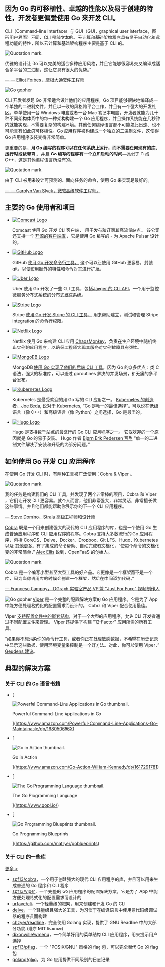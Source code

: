 ## 因为 Go 的可移植性、卓越的性能以及易于创建的特性，开发者更偏爱使用 Go 来开发 CLI。

CLI（Command\-line Interface）与 GUI（GUI，graphical user interface，图形用户界面）不同，CLI 是纯文本的。云计算和基础架构程序具有易于自动化和远程功能的特性，所以云计算和基础架构程序主要是基于 CLI 的。

![Quotation mark.](https://golangclub.com/static/imgs/quote.svg)

优雅的设计让 Go 可以完美的适合多种应用风格，并且它能够很容易交叉编译成适合多平台的二进制，这让它具有很大的优势。”

[— — Elliot Forbes，摩根大通软件工程师](https://tutorialedge.net/golang/building-a-cli-in-go/)
<!-- more -->
![Go gopher](https://golangclub.com/static/imgs/gophers/happy.svg)

CLI 开发者发现 Go 非常适合设计他们的应用程序。Go 项目能够很快地编译成一个单独的二进制文件，并且以一致的风格跨平台工作，并且有一个强大的开发社区。单单使用一台 Windows 电脑或者一台 Mac 笔记本电脑，开发者就能为几十种不同架构体系中的每一种架构构建一个 Go 应用程序，并且操作系统能在几秒钟内就能实现，不需要复杂的构建环境。其他任何编译语言都不可能如此迅速、也不可能具有如此的可移植性。Go 应用程序被构建成一个独立的二进制文件，这使得 Go 应用程序安装变得非常简单。

更重要的是，**用 Go 编写的程序可以在任何系统上运行，而不需要任何现有的库、运行时或依赖项** 。并且 **Go 编写的程序有一个立即启动的时间**—类似于 C 或 C++，这是其他编程语言所没有的。

![Quotation mark.](https://golangclub.com/static/imgs/quote.svg)

由于 CLI 被用来设计可预测的、面向任务的命令，使用 Go 来实现是最好的。

[— — Carolyn Van Slyck，微软高级软件工程师。](https://www.youtube.com/watch?v=eMz0vni6PAw&list=PL2ntRZ1ySWBdDyspRTNBIKES1Y-P__59_&index=11&t=0s)

## 主要的 Go 使用者和项目

*   [![Comcast Logo](https://golangclub.com/static/imgs/logos/comcast.svg)](https://xfinity.com)

    Comcast [使用 Go 开发 CLI 客户端，](https://github.com/Comcast/pulsar-client-go/blob/master/cli/main.go) 用于发布和订阅其高流量站点。 该公司还支持一个 [开源的客户端库](https://github.com/Comcast/pulsar-client-go) ，它是使用 Go 编写的 \- 为 Apache Pulsar 设计的。

*   [![GitHub Logo](https://golangclub.com/static/imgs/logos/github.svg)](https://github.com)

    GitHub [使用 Go 开发命令行工具，](https://github.com/github/hub) 这个可以让使用 GitHub 更容易，封装 git，以便使用额外的特性和命令对其进行扩展。

*   [![Uber Logo](https://golangclub.com/static/imgs/logos/uber.svg)](https://uber.com)

    Uber 使用 Go 开发了一些 CLI 工具，包括[Jaeger 的 CLI API](https://www.jaegertracing.io/docs/1.14/cli/)，一个用于监控微服务分布式系统的分布式跟踪系统。

*   [![Stripe Logo](https://golangclub.com/static/imgs/logos/stripe.svg)](https://stripe.com)

    Stripe [使用 Go 开发 Stripe 的 CLI 工具，](https://github.com/stripe/stripe-cli) 用来帮助建立，测试和管理 Stripe integration 的命令行权限。

*   ![Netflix Logo](https://golangclub.com/static/imgs/logos/netflix.svg)

    Netflix 使用 Go 来构建 CLI 应用 [ChaosMonkey](https://medium.com/netflix-techblog/application-data-caching-using-ssds-5bf25df851ef)，负责在生产环境中随机终止实例的应用程序，以确保工程师实现其服务对实例故障具有弹性。

*   [![MongoDB Logo](https://golangclub.com/static/imgs/logos/mongodb.svg)](https://mongodb.com)

    MongoDB [使用 Go 实现了他们的后端 CLI 工具](https://www.mongodb.com/blog/post/go-agent-go)，因为 Go 的众多优点：类 C 语法，强大的标准库，可以通过 goroutines 解决的并发场景，和无痛的多平台发布。

*   [![Kubernetes Logo](https://golangclub.com/static/imgs/logos/kubernetes.svg)](https://kubernetes.com)

    Kubernetes 是最受欢迎的用 Go 写的 CLI 应用之一。 [Kubernetes 的创造者，Joe Beda, 说对于 Kubernetes](https://blog.gopheracademy.com/birthday-bash-2014/kubernetes-go-crazy-delicious/), “Go 是唯一的最佳选择”。可以说在低级语言（像 C++）和高级语言（像 Python）之间选择，Go 是最佳的。

*   [![Hugo Logo](https://golangclub.com/static/imgs/logos/hugo.svg)](https://gohugo.io)

    Hugo 是支持数千站点的最流行的 Go CLI 应用程序之一。 它受欢迎的一个原因就是 Go 的易于安装。 Hugo 作者 [Bjørn Erik Pedersen 写到](https://gohugo.io/news/lets-celebrate-hugos-5th-birthday/) “单一的二进制文件解决了安装和升级的大部分问题。”

## 如何使用 Go 开发 CLI 应用程序

在使用 Go 开发 CLI 时，有两种工具被广泛使用：Cobra & Viper 。

![Quotation mark.](https://golangclub.com/static/imgs/quote.svg)

我的任务是构建我们的 CLI 工具，并发现了两个非常棒的项目，Cobra 和 Viper ，它们让开发 CLI 更容易。就个人而言，他们非常强大，非常灵活，非常擅长做这些事情。并且他们都能帮助你展示你的下一个 CLI 应用程序。

[— Steve Domino，Strala 高级工程师和设计师](https://medium.com/@skdomino/writing-better-clis-one-snake-at-a-time-d22e50e60056)

[Cobra](https://pkg.go.dev/github.com/spf13/cobra?tab=overview) 既是一个用来创建强大的现代的 CLI 应用程序的库，也是一个使用 Go 生成普通应用程序和 CLI 应用程序的程序。Cobra 支持大多数流行的 Go 应用程序，包括 CoreOS、Delve、Docker、Dropbox、Git LFS、Hugo、Kubernetes 以及 [其他更多](https://pkg.go.dev/github.com/spf13/cobra?tab=importedby)。有了集成的命令帮助、自动完成和文档化，“使每个命令的文档化变的非常简单，” [Alex Ellis](https://blog.alexellis.io/5-keys-to-a-killer-go-cli/) 说到，OpenFaaS 的创始人。

![Quotation mark.](https://golangclub.com/static/imgs/quote.svg)

Cobra 是一个编写小型甚至大型工具的好产品。它更像是一个框架而不是一个库，因为当你调用库的时候会创建一个框架，然后在中间添加代码。”

[— Francesc Campoy， DGraph 实验室产品 VP 兼 "Just For Func" 视频制作人](https://www.youtube.com/watch?v=WvWPGVKLvR4)

![Go gopher](https://golangclub.com/static/imgs/gophers/peach.svg) [Viper](https://pkg.go.dev/github.com/spf13/viper?tab=overview) 是一个完整的配置解决方案的 Go 应用程序。它是为了 App 中能方便处理格式化的配置需求而设计的。 Cobra 和 Viper 配合使用最佳。

Viper [支持配置文件中的嵌套结构](https://scene-si.org/2017/04/20/managing-configuration-with-viper/)，对于一个大型的应用程序，允许 CLI 开发者通过不同配置文件来管理。 Viper 还提供了构建 "12\-Factor" 应用所需的所有工具。

“如果你不想污染你的命令行工具，或者你正在处理敏感数据，不希望在历史记录中显示这些数据，使用环境变量来控制是一个好方法。对此，你可以使用 Viper，” [Geudens 建议](https://ordina-jworks.github.io/development/2018/10/20/make-your-own-cli-with-golang-and-cobra.html)。

## 典型的解决方案

### 关于 CLI 的 Go 语言书籍

*   [

    ![Powerful Command-Line Applications in Go thumbnail.](https://golangclub.com/static/imgs/books/powerful-command-line-applications-in-go.jpg)

    Powerful Command\-Line Applications in Go

    ](https://www.amazon.com/Powerful-Command-Line-Applications-Go-Maintainable/dp/168050696X)
*   [

    ![Go in Action thumbnail.](https://golangclub.com/static/imgs/books/go-in-action.jpg)

    Go in Action

    ](https://www.amazon.com/Go-Action-William-Kennedy/dp/1617291781)
*   [

    ![The Go Programming Language thumbnail.](https://golangclub.com/static/imgs/books/go-programming-language-book.png)

    The Go Programming Language

    ](https://www.gopl.io/)
*   [

    ![Go Programming Blueprints thumbnail.](https://golangclub.com/static/imgs/books/go-programming-blueprints.png)

    Go Programming Blueprints

    ](https://github.com/matryer/goblueprints)

### 关于 CLI 的一些库

[更多 >](https://pkg.go.dev/search?q=command%20line%20OR%20CLI)

*   [spf13/cobra](https://pkg.go.dev/github.com/spf13/cobra?tab=overview)，一个用于创建强大的现代 CLI 应用程序的库，并且可以用来生成普通的 Go 程序和 CLI 程序
*   [spf13/viper](https://pkg.go.dev/github.com/spf13/viper?tab=overview)，一个完整的 Go 应用程序的配置解决方案，它是为了 App 中能方便处理格式化的配置需求而设计的
*   [urfave/cli](https://pkg.go.dev/github.com/urfave/cli?tab=overview)，一个轻量级的框架，用来创建和开发 Go 的 CLI
*   [delve](https://pkg.go.dev/github.com/go-delve/delve?tab=overview)，一个轻量级且强大的工具，为习惯于在编译语言中使用源代码级调试器的程序员而构建
*   [chzyer/readline](https://pkg.go.dev/github.com/chzyer/readline?tab=overview)，完全使用 Golang 实现，提供了 GNU Readline 中的大部分功能 (遵守 MIT license)
*   [dixonwille/wmenu](https://pkg.go.dev/github.com/dixonwille/wmenu?tab=overview)，一个简单好用的菜单结构 CLI 应用程序，用来提示用户选择
*   [spf13/pflag](https://pkg.go.dev/github.com/spf13/pflag?tab=overview)，一个 "POSIX/GNU" 风格的 flag 包，可以完全替代 Go 的 flag 包
*   [golang/glog](https://pkg.go.dev/github.com/golang/glog?tab=overview)，为 Go 应用提供不同级别的日志记录